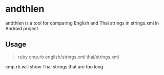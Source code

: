 andthlen
========

andthlen is a tool for comparing English and Thai strings in strings.xml in Android project.

Usage
-----
> ruby cmp.rb english/strings.xml thai/strings.xml

cmp.rb will show Thai strings that are too long.
